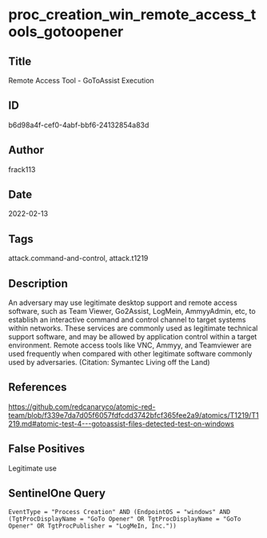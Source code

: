 # proc_creation_win_remote_access_tools_gotoopener

## Title
Remote Access Tool - GoToAssist Execution

## ID
b6d98a4f-cef0-4abf-bbf6-24132854a83d

## Author
frack113

## Date
2022-02-13

## Tags
attack.command-and-control, attack.t1219

## Description
An adversary may use legitimate desktop support and remote access software, such as Team Viewer, Go2Assist, LogMein, AmmyyAdmin, etc, to establish an interactive command and control channel to target systems within networks.
These services are commonly used as legitimate technical support software, and may be allowed by application control within a target environment.
Remote access tools like VNC, Ammyy, and Teamviewer are used frequently when compared with other legitimate software commonly used by adversaries. (Citation: Symantec Living off the Land)


## References
https://github.com/redcanaryco/atomic-red-team/blob/f339e7da7d05f6057fdfcdd3742bfcf365fee2a9/atomics/T1219/T1219.md#atomic-test-4---gotoassist-files-detected-test-on-windows

## False Positives
Legitimate use

## SentinelOne Query
```
EventType = "Process Creation" AND (EndpointOS = "windows" AND (TgtProcDisplayName = "GoTo Opener" OR TgtProcDisplayName = "GoTo Opener" OR TgtProcPublisher = "LogMeIn, Inc."))

```